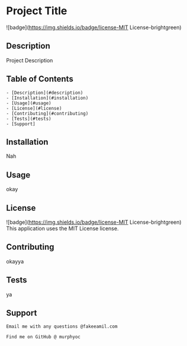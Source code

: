 
   # Project Title
   
   ![badge](https://img.shields.io/badge/license-MIT License-brightgreen)<br />
   
   ## Description 
   Project Description

   ## Table of Contents
    - [Description](#description)
    - [Installation](#installation)
    - [Usage](#usage)
    - [License](#license)
    - [Contributing](#contributing)
    - [Tests](#tests)
    - [Support]
  
   ## Installation 
   Nah

   ## Usage
   okay

   ## License
   ![badge](https://img.shields.io/badge/license-MIT License-brightgreen)
    <br />
    This application uses the MIT License license. 
  
   ## Contributing
   okayya

   ## Tests
   ya

   ## Support
    Email me with any questions @fakeeamil.com
    
    Find me on GitHub @ murphyoc

   
  